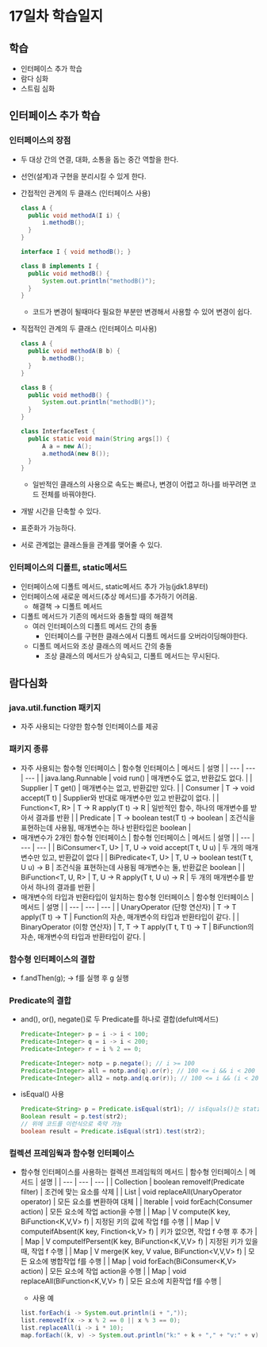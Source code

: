 # 17일차 학습일지

## 학습
- 인터페이스 추가 학습
- 람다 심화
- 스트림 심화

## 인터페이스 추가 학습

### 인터페이스의 장점
- 두 대상 간의 연결, 대화, 소통을 돕는 중간 역할을 한다.
- 선언(설계)과 구현을 분리시킬 수 있게 한다.
- 간접적인 관계의 두 클래스 (인터페이스 사용)
    ```java
    class A {
      public void methodA(I i) {
          i.methodB();
      }
    }
    
    interface I { void methodB(); }
    
    class B implements I {
      public void methodB() {
          System.out.println("methodB()");
      }
    }
    ```
    
    - 코드가 변경이 될때마다 필요한 부분만 변경해서 사용할 수 있어 변경이 쉽다.
- 직접적인 관계의 두 클래스 (인터페이스 미사용)
    ```java
    class A {
      public void methodA(B b) {
          b.methodB();
      }
    }
    
    class B {
      public void methodB() {
          System.out.println("methodB()");
      }
    }
    
    class InterfaceTest {
      public static void main(String args[]) {
          A a = new A();
          a.methodA(new B());
      }
    }
    ```
    - 일반적인 클래스의 사용으로 속도는 빠르나, 변경이 어렵고 하나를 바꾸려면 코드 전체를 바꿔야한다.
- 개발 시간을 단축할 수 있다.
- 표준화가 가능하다.
- 서로 관계없는 클래스들을 관계를 맺어줄 수 있다.

### 인터페이스의 디폴트, static메서드
- 인터페이스에 디폴트 메서드, static메서드 추가 가능(jdk1.8부터)
- 인터페이스에 새로운 메서드(추상 메서드)를 추가하기 어려움.
    - 해결책 → 디폴트 메서드
- 디폴트 메서드가 기존의 메서드와 충돌할 때의 해결책
    - 여러 인터페이스의 디폴트 메서드 간의 충돌
        - 인터페이스를 구현한 클래스에서 디폴트 메서드를 오버라이딩해야한다.
    - 디폴트 메서드와 조상 클래스의 메서드 간의 충돌
        - 조상 클래스의 메서드가 상속되고, 디폴트 메서드는 무시된다.

## 람다심화
### java.util.function 패키지

- 자주 사용되는 다양한 함수형 인터페이스를 제공

### 패키지 종류
- 자주 사용되는 함수형 인터페이스
    | 함수형 인터페이스 | 메서드 | 설명 |
    | --- | --- | --- |
    | java.lang.Runnable | void run() | 매개변수도 없고, 반환값도 없다. |
    | Supplier<T> | T get() | 매개변수는 없고, 반환값만 있다. |
    | Consumer<T> | T → void accept(T t) | Supplier와 반대로 매개변수만 있고 반환값이 없다. |
    | Function<T, R> | T → R apply(T t) → R | 일반적인 함수, 하나의 매개변수를 받아서 결과를 반환 |
    | Predicate<T> | T → boolean test(T t) → boolean | 조건식을 표현하는데 사용됨, 매개변수는 하나 반환타입은 boolean |
- 매개변수가 2개인 함수형 인터페이스
    | 함수형 인터페이스 | 메서드 | 설명 |
    | --- | --- | --- |
    | BiConsumer<T, U> | T, U → void accept(T t, U u) | 두 개의 매개변수만 있고, 반환값이 없다 |
    | BiPredicate<T, U> | T, U → boolean test(T t, U u) → B | 조건식을 표현하는데 사용됨 매개변수는 둘, 반환값은 boolean |
    | BiFunction<T, U, R> | T, U → R apply(T t, U u) → R | 두 개의 매개변수를 받아서 하나의 결과를 반환 |
- 매개변수의 타입과 반환타입이 일치하는 함수형 인터페이스
    | 함수형 인터페이스 | 메서드 | 설명 |
    | --- | --- | --- |
    | UnaryOperator<T> (단항 연산자) | T → T apply(T t) → T | Function의 자손, 매개변수의 타입과 반환타입이 같다. |
    | BinaryOperator<T> (이항 연산자) | T, T → T apply(T t, T t) → T | BiFunction의 자손, 매개변수의 타입과 반환타입이 같다. |
    
### 함수형 인터페이스의 결합
- f.andThen(g); → f를 실행 후 g 실행

### Predicate의 결합
- and(), or(), negate()로 두 Predicate를 하나로 결합(defult메서드) 
    ```java
    Predicate<Integer> p = i -> i < 100;
    Predicate<Integer> q = i -> i < 200;
    Predicate<Integer> r = i % 2 == 0;
    
    Predicate<Integer> notp = p.negate(); // i >= 100
    Predicate<Integer> all = notp.and(q).or(r); // 100 <= i && i < 200 || i % 2 == 0
    Predicate<Integer> all2 = notp.and(q.or(r)); // 100 <= i && (i < 200 || i % 2 == 0)
    ```
- isEqual() 사용
    ```java
    Predicate<String> p = Predicate.isEqual(str1); // isEquals()는 static 메서드
    Boolean result = p.test(str2);
    // 위에 코드를 이런식으로 축약 가능
    boolean result = Predicate.isEqual(str1).test(str2);
    ```
### 컬렉션 프레임웍과 함수형 인터페이스
- 함수형 인터페이스를 사용하는 컬렉션 프레임웍의 메서드
    | 함수형 인터페이스 | 메서드 | 설명 |
    | --- | --- | --- |
    | Collection | boolean removeIf(Predicate<E> filter) | 조건에 맞는 요소를 삭제 |
    | List | void replaceAll(UnaryOperator<E> operator) | 모든 요소를 변환하여 대체 |
    | Iterable | void forEach(Consumer<T> action) | 모든 요소에 작업 action을 수행 |
    | Map | V compute(K key, BiFunction<K,V,V> f) | 지정된 키의 값에 작업 f를 수행 |
    | Map | V computeifAbsent(K key, Finction<k,V> f) | 키가 없으면, 작업 f 수행 후 추가 |
    | Map | V computeIfPersent(K key, BiFunction<K,V,V> f) | 지정된 키가 있을때, 작업 f 수행 |
    | Map | V merge(K key, V value, BiFunction<V,V,V> f) | 모든 요소에 병합작업 f를 수행 |
    | Map | void forEach(BiConsumer<K,V> action) | 모든 요소에 작업 action을 수행 |
    | Map | void replaceAll(BiFunction<K,V,V> f) | 모든 요소에 치환작업 f를 수행 |
    - 사용 예
    ```java
    list.forEach(i -> System.out.println(i + ","));
    list.removeIf(x -> x % 2 == 0 || x % 3 == 0);
    list.replaceAll(i -> i * 10);
    map.forEach((k, v) -> System.out.println("k:" + k + "," + "v:" + v);
    ```
